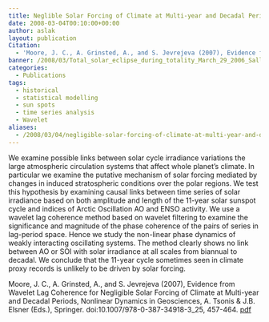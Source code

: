 ```yaml
---
title: Neglible Solar Forcing of Climate at Multi-year and Decadal Periods.
date: 2008-03-04T00:10:00+00:00
author: aslak
layout: publication
Citation:
  - 'Moore, J. C., A. Grinsted, A., and S. Jevrejeva (2007), Evidence from Wavelet Lag Coherence for Negligible Solar Forcing of Climate at Multi-year and Decadal Periods, Nonlinear Dynamics in Geosciences, A. Tsonis & J.B. Elsner (Eds.), Springer. doi:10.1007/978-0-387-34918-3_25, 457-464.'
banner: /2008/03/Total_solar_eclipse_during_totality_March_29_2006_Sallum_Egypt.jpg
categories:
  - Publications
tags:
  - historical
  - statistical modelling
  - sun spots
  - time series analysis
  - Wavelet
aliases:
  - /2008/03/04/negligible-solar-forcing-of-climate-at-multi-year-and-decadal-periods/
---
```

We examine possible links between solar cycle irradiance variations the large atmospheric circulation systems that affect whole planet’s climate. In particular we examine the putative mechanism of solar forcing mediated by changes in induced stratospheric conditions over the polar regions. We test this hypothesis by examining causal links between time series of solar irradiance based on both amplitude and length of the 11-year solar sunspot cycle and indices of Arctic Oscillation AO and ENSO activity. We use a wavelet lag coherence method based on wavelet filtering to examine the significance and magnitude of the phase coherence of the pairs of series in lag-period space. Hence we study the non-linear phase dynamics of weakly interacting oscillating systems. The method clearly shows no link between AO or SOI with solar irradiance at all scales from biannual to decadal. We conclude that the 11-year cycle sometimes seen in climate proxy records is unlikely to be driven by solar forcing.

Moore, J. C., A. Grinsted, A., and S. Jevrejeva (2007), Evidence from Wavelet Lag Coherence for Negligible Solar Forcing of Climate at Multi-year and Decadal Periods, Nonlinear Dynamics in Geosciences, A. Tsonis & J.B. Elsner (Eds.), Springer. doi:10.1007/978-0-387-34918-3_25, 457-464. [pdf](/2016/03/moore-book07-wavelet-lag-reg-solar-forcing.pdf)
